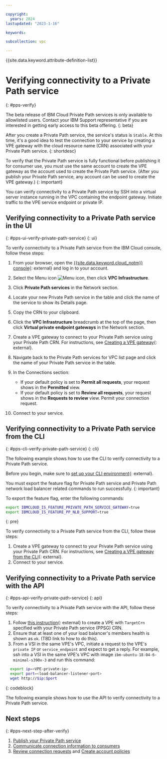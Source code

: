 ```yaml
---

copyright:
  years: 2024
lastupdated: "2023-1-16"

keywords:

subcollection: vpc

---
```


{{site.data.keyword.attribute-definition-list}}

# Verifying connectivity to a Private Path service
{: #pps-verify}

The beta release of IBM Cloud Private Path services is only available to allowlisted users. Contact your IBM Support representative if you are interested in getting early access to this beta offering.
{: beta}

After you create a Private Path service, the service's status is `Stable`. At this time, it's a good idea to test the connection to your service by creating a VPE gateway with the cloud resource name (CRN) associated with your Private Path service.
{: shortdesc}

To verify that the Private Path service is fully functional before publishing it for consumer use, you must use the same account to create the VPE gateway as the account used to create the Private Path service. (After you publish your Private Path service, any account can be used to create the VPE gateway.)
{: important}

You can verify connectivity to a Private Path service by SSH into a virtual server instance running in the VPC containing the endpoint gateway. Initiate traffic to the VPE service endpoint or private IP.

## Verifying connectivity to a Private Path service in the UI
{: #pps-ui-verify-private-path-service}
{: ui}

To verify connectivity to a Private Path service from the IBM Cloud console, follow these steps:

1. From your browser, open the [{{site.data.keyword.cloud_notm}} console](/login){: external} and log in to your account.
1. Select the Menu icon ![Menu icon](../icons/icon_hamburger.svg), then click **VPC Infrastructure**.
1. Click **Private Path services** in the Network section.
1. Locate your new Private Path service in the table and click the name of the service to show its Details page.
1. Copy the CRN to your clipboard.
1. Click the **VPC Infrastructure** breadcrumb at the top of the page, then click **Virtual private endpoint gateways** in the Network section.
1. Create a VPE gateway to connect to your Private Path service using your Private Path CRN. For instructions, see [Creating a VPE gateway](/docs/vpc?topic=vpc-ordering-endpoint-gateway){: external}.
1. Navigate back to the Private Path services for VPC list page and click the name of your Private Path service in the table.
1. In the Connections section:

   * If your default policy is set to **Permit all requests**, your request shows in the **Permitted** view.
   * If your default policy is set to **Review all requests**, your request shows in the **Requests to review** view. Permit your connection request.
1. Connect to your service.

## Verifying connectivity to a Private Path service from the CLI
{: #pps-cli-verify-private-path-service}
{: cli}

The following example shows how to use the CLI to verify connectivity to a Private Path service.

Before you begin, make sure to [set up your CLI environment](/docs/vpc?topic=vpc-set-up-environment&interface=cli){: external}.

You must export the feature flag for Private Path service and Private Path network load balancer related commands to run successfully.
{: important}

To export the feature flag, enter the following commands:

```sh
export IBMCLOUD_IS_FEATURE_PRIVATE_PATH_SERVICE_GATEWAY=true
export IBMCLOUD_IS_FEATURE_PP_NLB_SUPPORT=true
```
{: pre}

To verify connectivity to a Private Path service from the CLI, follow these steps:

1. Create a VPE gateway to connect to your Private Path service using your Private Path CRN. For instructions, see [Creating a VPE gateway from the CLI](/docs/vpc?topic=vpc-ordering-endpoint-gateway&interface=cli){: external}.
1. Connect to your service.

## Verifying connectivity to a Private Path service with the API
{: #pps-api-verify-private-path-service}
{: api}

To verify connectivity to a Private Path service with the API, follow these steps:

1. Follow [this instruction](/docs/vpc?topic=vpc-ordering-endpoint-gateway&interface=api){: external} to create a VPE with `TargetCrn` specified with your Private Path service (PPSG) CRN.
1. Ensure that at least one of your load balancer's members health is shown as `ok`. (TBD link to how to do this).
1. From a VSI in the same VPE's VPC, initiate a request to the VPE's `private IP` or `service_endpoint` and expect to get a reply. For example, ssh into a VSI in the same VPE's VPC with image `ibm-ubuntu-18-04-6-minimal-s390x-3` and run this command:

```sh
  export ip=<VPE-private-ip>
  export port=<load-balancer-listener-port>
  wget http://$ip:$port
```
{: codeblock}

The following example shows how to use the API to verify connectivity to a Private Path service.

## Next steps
{: #pps-next-step-after-verify}

1. [Publish your Private Path service](/docs/vpc?topic=vpc-pps-activating&interface=ui)
1. [Communicate connection information to consumers](/docs/vpc?topic=vpc-pps-ui-communicate&interface=ui)
1. [Review connection requests](/docs/vpc?topic=vpc-pps-ui-reviewing&interface=ui) and [Create account policies](/docs/vpc?topic=vpc-pps-create-account-policy&interface=ui)
